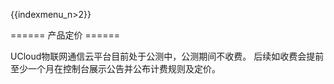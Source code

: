 {{indexmenu_n>2}}

====== 产品定价 ======

UCloud物联网通信云平台目前处于公测中，公测期间不收费。 后续如收费会提前至少一个月在控制台展示公告并公布计费规则及定价。


